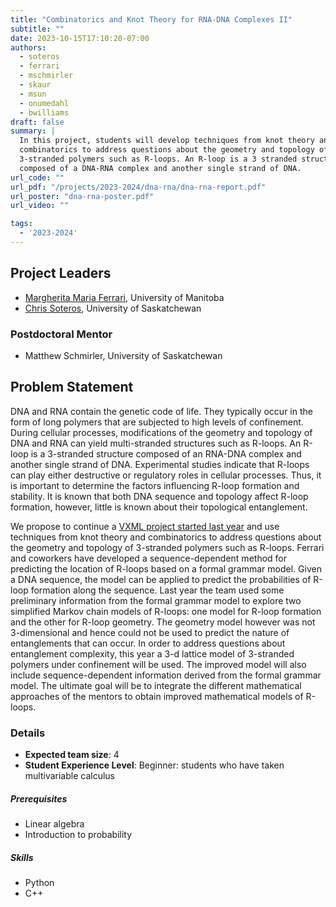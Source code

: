 ```yaml
---
title: "Combinatorics and Knot Theory for RNA-DNA Complexes II"
subtitle: ""
date: 2023-10-15T17:10:20-07:00
authors:
  - soteros
  - ferrari
  - mschmirler
  - skaur
  - msun
  - onumedahl
  - bwilliams
draft: false
summary: |
  In this project, students will develop techniques from knot theory and
  combinatorics to address questions about the geometry and topology of
  3-stranded polymers such as R-loops. An R-loop is a 3 stranded structure
  composed of a DNA-RNA complex and another single strand of DNA.
url_code: ""
url_pdf: "/projects/2023-2024/dna-rna/dna-rna-report.pdf"
url_poster: "dna-rna-poster.pdf"
url_video: ""

tags:
  - '2023-2024'
---
```


## Project Leaders
  * [Margherita Maria Ferrari](/authors/ferrari/), University of Manitoba
  * [Chris Soteros](/authors/soteros/), University of Saskatchewan

### Postdoctoral Mentor
  * Matthew Schmirler, University of Saskatchewan

## Problem Statement

DNA and RNA contain the genetic code of life. They typically occur in the form
of long polymers that are subjected to high levels of confinement. During
cellular processes, modifications of the geometry and topology of DNA and RNA
can yield multi-stranded structures such as R-loops. An R-loop is a 3-stranded
structure composed of an RNA-DNA complex and another single strand of DNA.
Experimental studies indicate that R-loops can play either destructive or
regulatory roles in cellular processes. Thus, it is important to determine the
factors influencing R-loop formation and stability. It is known that both DNA
sequence and topology affect R-loop formation, however, little is known about
their topological entanglement.

We propose to continue a [VXML project started last
year](/projects/2022-2023/combinatorics/) and use techniques from knot theory
and combinatorics to address questions about the geometry and topology of
3-stranded polymers such as R-loops. Ferrari and coworkers have developed a
sequence-dependent method for predicting the location of R-loops based on a
formal grammar model. Given a DNA sequence, the model can be applied to predict
the probabilities of R-loop formation along the sequence. Last year the team
used some preliminary information from the formal grammar model to explore two
simplified Markov chain models of R-loops: one model for R-loop formation and
the other for R-loop geometry. The geometry model however was not 3-dimensional
and hence could not be used to predict the nature of entanglements that can
occur. In order to address questions about entanglement complexity, this year a
3-d lattice model of 3-stranded polymers under confinement will be used. The
improved model will also include sequence-dependent information derived from the
formal grammar model. The ultimate goal will be to integrate the different
mathematical approaches of the mentors to obtain improved mathematical models of
R-loops.

### Details
  * **Expected team size**: 4
  * **Student Experience Level**: Beginner: students who have taken multivariable
    calculus

##### Prerequisites
  * Linear algebra
  * Introduction to probability

##### Skills
  * Python
  * C++
